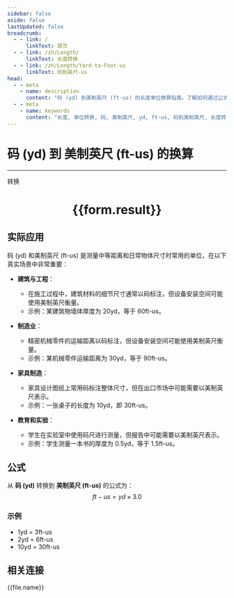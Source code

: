 ```yaml
---
sidebar: false
aside: false
lastUpdated: false
breadcrumb:
  - - link: /
      linkText: 首页
  - - link: /zh/Length/
      linkText: 长度转换
  - - link: /zh/Length/Yard-to-Foot-us
      linkText: 码到英尺-us
head:
  - - meta
    - name: description
      content: "码 (yd) 到美制英尺 (ft-us) 的长度单位换算指南。了解如何通过公式 ft-us = yd × 3.0 转换为美制英尺。"
  - - meta
    - name: keywords
      content: "长度, 单位转换, 码, 美制英尺, yd, ft-us, 码到美制英尺, 长度转换指南"
---
```

# 码 (yd) 到 美制英尺 (ft-us) 的换算
---
<script setup>
import { onMounted, reactive, inject, ref } from 'vue'
import { NButton, NForm, NFormItem, NInput, NInputNumber, NSelect, NCard, useMessage,NGrid ,NGi } from 'naive-ui'
import { defineClientComponent } from 'vitepress'
import { Length } from '../../files';

const convert = inject('convert')

const form = reactive({
  number: null,
  result: '',
})

const convertHandler = () => {
  if (form.number !== null && !isNaN(form.number)) {
    const convertedValue = parseFloat(form.number) * 3.0
    form.result = `${form.number}yd = ${convertedValue.toFixed(2)}ft-us`
  } else {
    form.result = '请输入有效的数值。'
  }
}
</script>

<n-form size="large" :model="form">
  <n-form-item label="码 (yd)">
    <n-input-number v-model:value="form.number" placeholder="输入码" style="width: 100%" />
  </n-form-item>
  <n-form-item>
    <n-button type="primary" @click="convertHandler" block>转换</n-button>
  </n-form-item>
</n-form>

<n-card  embedded :bordered="false" hoverable>
  <div  style="text-align:center">
    <h1>{{form.result}}</h1>
  </div>
</n-card>

## 实际应用

码 (yd) 和美制英尺 (ft-us) 是测量中等距离和日常物体尺寸时常用的单位，在以下真实场景中非常重要：

- **建筑与工程**：
  - 在施工过程中，建筑材料的细节尺寸通常以码标注，但设备安装空间可能使用美制英尺衡量。
  - 示例：某建筑物墙体厚度为 20yd，等于 60ft-us。

- **制造业**：
  - 精密机械零件的运输距离以码标注，但设备安装空间可能使用美制英尺衡量。
  - 示例：某机械零件运输距离为 30yd，等于 90ft-us。

- **家具制造**：
  - 家具设计图纸上常用码标注整体尺寸，但在出口市场中可能需要以美制英尺表示。
  - 示例：一张桌子的长度为 10yd，即 30ft-us。

- **教育和实验**：
  - 学生在实验室中使用码尺进行测量，但报告中可能需要以美制英尺表示。
  - 示例：学生测量一本书的厚度为 0.5yd，等于 1.5ft-us。

## 公式

从 **码 (yd)** 转换到 **美制英尺 (ft-us)** 的公式为：
$$ ft-us = yd \times 3.0 $$

### 示例
- 1yd = 3ft-us
- 2yd = 6ft-us
- 10yd = 30ft-us

## 相关连接
<n-grid x-gap="12" :cols="4">
  <n-gi v-for="(file, index) in Length" :key="index">
    <n-button
      text
      tag="a"
      :href="file.path"
      type="primary"
    >
      {{file.name}}
    </n-button>
  </n-gi>
</n-grid>